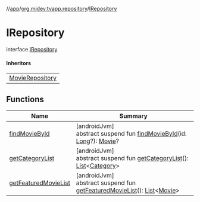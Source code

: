 //[app](../../../index.md)/[org.mjdev.tvapp.repository](../index.md)/[IRepository](index.md)

# IRepository

interface [IRepository](index.md)

#### Inheritors

| |
|---|
| [MovieRepository](../-movie-repository/index.md) |

## Functions

| Name | Summary |
|---|---|
| [findMovieById](find-movie-by-id.md) | [androidJvm]<br>abstract suspend fun [findMovieById](find-movie-by-id.md)(id: [Long](https://kotlinlang.org/api/latest/jvm/stdlib/kotlin/-long/index.html)?): [Movie](../../org.mjdev.tvapp.data/-movie/index.md)? |
| [getCategoryList](get-category-list.md) | [androidJvm]<br>abstract suspend fun [getCategoryList](get-category-list.md)(): [List](https://kotlinlang.org/api/latest/jvm/stdlib/kotlin.collections/-list/index.html)&lt;[Category](../../org.mjdev.tvapp.data/-category/index.md)&gt; |
| [getFeaturedMovieList](get-featured-movie-list.md) | [androidJvm]<br>abstract suspend fun [getFeaturedMovieList](get-featured-movie-list.md)(): [List](https://kotlinlang.org/api/latest/jvm/stdlib/kotlin.collections/-list/index.html)&lt;[Movie](../../org.mjdev.tvapp.data/-movie/index.md)&gt; |
